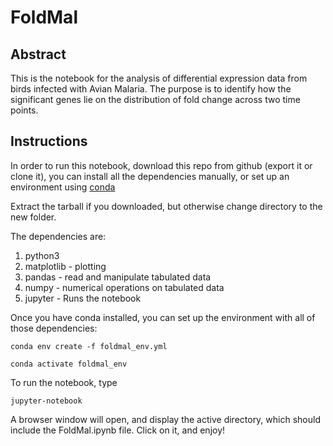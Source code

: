 # FoldMal
## Abstract
This is the notebook for the analysis of differential expression data from birds infected with Avian Malaria. The purpose is to identify how the significant genes lie on the distribution of fold change across two time points. 

## Instructions
In order to run this notebook, download this repo from github (export it or clone it), you can install all the dependencies manually, or set up an environment using [conda](https://docs.anaconda.com/anaconda/install/)

Extract the tarball if you downloaded, but otherwise change directory to the new folder.

The dependencies are:
1. python3
2. matplotlib - plotting
3. pandas - read and manipulate tabulated data
4. numpy - numerical operations on tabulated data
5. jupyter - Runs the notebook

Once you have conda installed, you can set up the environment with all of those dependencies:

`conda env create -f foldmal_env.yml`

`conda activate foldmal_env`

To run the notebook, type

`jupyter-notebook`

A browser window will open, and display the active directory, which should include the FoldMal.ipynb file. Click on it, and enjoy!
